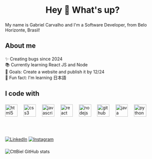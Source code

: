 <!--Introduction -->
<h1 align="center">Hey 👋 What's up?</h1>

###

<p align="left">My name is Gabriel Carvalho and I'm a Software Developer, from Belo Horizonte, Brasil!</p>

###

<h2 align="left">About me</h2>

###

<p align="left">✨ Creating bugs since 2024<br>📚 Currently learning React JS and Node<br>🎯 Goals: Create a website and publish it by 12/24<br>🎲 Fun fact: I'm learning 日本語</p>

###
<!-- Mainly used Programming Languages or Frameworks -->
<h2 align="left">I code with</h2>

###

<div align="left">
  <img src="https://cdn.jsdelivr.net/gh/devicons/devicon/icons/html5/html5-original.svg" height="40" alt="html5 logo"  />
  <img width="12" />
  <img src="https://cdn.jsdelivr.net/gh/devicons/devicon/icons/css3/css3-original.svg" height="40" alt="css3 logo"  />
  <img width="12" />
  <img src="https://cdn.jsdelivr.net/gh/devicons/devicon/icons/javascript/javascript-original.svg" height="40" alt="javascript logo"  />
  <img width="12" />
  <img src="https://cdn.jsdelivr.net/gh/devicons/devicon/icons/react/react-original.svg" height="40" alt="react logo"  />
  <img width="12" />
  <img src="https://cdn.jsdelivr.net/gh/devicons/devicon/icons/nodejs/nodejs-original.svg" height="40" alt="nodejs logo"  />
  <img width="12" />
  <img src="https://cdn.jsdelivr.net/gh/devicons/devicon/icons/github/github-original.svg" height="40" alt="github logo"  />
  <img width="12" />
  <img src="https://cdn.jsdelivr.net/gh/devicons/devicon/icons/java/java-original.svg" height="40" alt="java logo"  />
  <img width="12" />
  <img src="https://cdn.jsdelivr.net/gh/devicons/devicon/icons/python/python-original.svg" height="40" alt="python logo"  />
</div>

<br></br>

<!-- Links -->
[![LinkedIn](https://img.shields.io/badge/LinkedIn-0077B5?style=for-the-badge&logo=linkedin&logoColor=white)](https://www.linkedin.com/in/cttbiel/)
[![Instagram](https://img.shields.io/badge/Instagram-E4405F?style=for-the-badge&logo=instagram&logoColor=white)](https://www.instagram.com/cttbiel/)


###
<!-- GitHub Stats -->
![CttBiel GitHub stats](https://github-readme-stats.vercel.app/api?username=cttbiel&show_icons=true&theme=gotham)

###

